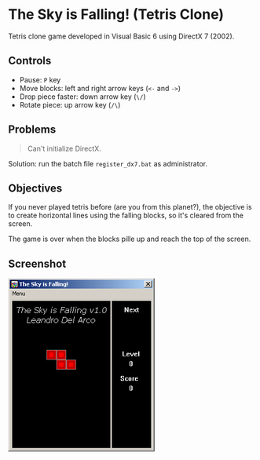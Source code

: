 # The Sky is Falling! (Tetris Clone)

Tetris clone game developed in Visual Basic 6 using DirectX 7 (2002).

## Controls

* Pause: `P` key
* Move blocks: left and right arrow keys (`<-` and `->`)
* Drop piece faster: down arrow key (`\/`)
* Rotate piece: up arrow key (`/\`)

## Problems

> Can't initialize DirectX.

Solution: run the batch file `register_dx7.bat` as administrator.

## Objectives

If you never played tetris before (are you from this planet?), the objective is to create horizontal lines using the falling blocks, so it's cleared from the screen. 

The game is over when the blocks pille up and reach the top of the screen.

## Screenshot

![The Sky is Falling](screenshot.png)
